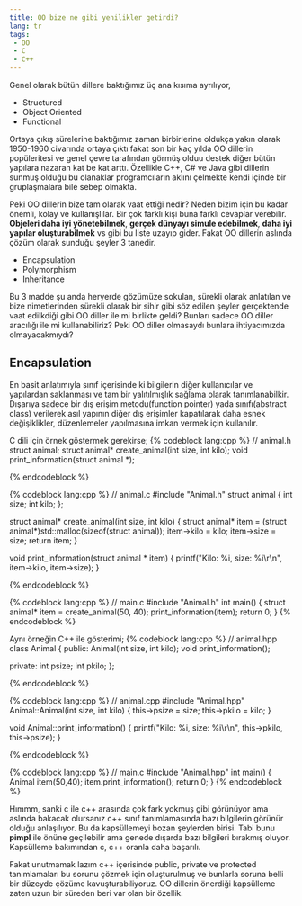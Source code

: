 ```yaml
---
title: OO bize ne gibi yenilikler getirdi?
lang: tr
tags:
 - OO
 - C
 - C++
---
```

Genel olarak bütün dillere baktığımız üç ana kısıma ayrılıyor,
- Structured
- Object Oriented
- Functional

Ortaya çıkış sürelerine baktığımız zaman birbirlerine oldukça yakın olarak 1950-1960 civarında ortaya çıktı fakat son bir kaç yılda OO dillerin popüleritesi ve genel çevre tarafından görmüş olduu destek diğer bütün yapılara nazaran kat be kat arttı.
Özellikle C++, C# ve Java gibi dillerin sunmuş olduğu bu olanaklar programcıların aklını çelmekte kendi içinde bir gruplaşmalara bile sebep olmakta.

Peki OO dillerin bize tam olarak vaat ettiği nedir? Neden bizim için bu kadar önemli, kolay ve kullanışlılar. 
Bir çok farklı kişi buna farklı cevaplar verebilir. **Objeleri daha iyi yönetebilmek**, **gerçek dünyayı simule edebilmek**, **daha iyi yapılar oluşturabilmek** vs gibi bu liste uzayıp gider. Fakat OO dillerin aslında çözüm olarak sunduğu şeyler 3 tanedir. 
- Encapsulation
- Polymorphism
- Inheritance

Bu 3 madde şu anda heryerde gözümüze sokulan, sürekli olarak anlatılan ve bize nimetlerinden sürekli olarak bir sihir gibi söz edilen şeyler gerçektende vaat edilkdiği gibi OO diller ile mi birlikte geldi? Bunları sadece OO diller aracılığı ile mi kullanabiliriz? Peki OO diller olmasaydı bunlara ihtiyacımızda olmayacakmıydı?

## Encapsulation
En basit anlatımıyla sınıf içerisinde ki bilgilerin diğer kullanıcılar ve yapılardan saklanması ve tam bir yalıtılmışlık sağlama olarak tanımlanabilkir. Dışarıya sadece bir dış erişim metodu(function pointer) yada sınıfı(abstract class) verilerek asıl yapının diğer dış erişimler kapatılarak daha esnek değişiklikler, düzenlemeler yapılmasına imkan vermek için kullanılır.

C dili için örnek göstermek gerekirse;
{% codeblock lang:cpp %}
// animal.h
struct animal;
struct animal* create_animal(int size, int kilo);
void print_information(struct animal *);

{% endcodeblock %}

{% codeblock lang:cpp %}
// animal.c
#include "Animal.h"
struct animal {
    int size;
    int kilo;
};

struct animal* create_animal(int size, int kilo)
{
    struct animal* item = (struct animal*)std::malloc(sizeof(struct animal));
    item->kilo = kilo;
    item->size = size;
    return item;
}

void print_information(struct animal * item)
{
    printf("Kilo: %i, size: %i\r\n", item->kilo, item->size);
}

{% endcodeblock %}

{% codeblock lang:cpp %}
// main.c
#include "Animal.h"
int main()
{
    struct animal* item = create_animal(50, 40);
    print_information(item);
    return 0;
}
{% endcodeblock %}

Aynı örneğin C++ ile gösterimi;
{% codeblock lang:cpp %}
// animal.hpp
class Animal {
public:
    Animal(int size, int kilo);
    void print_information();

private:
    int psize;
    int pkilo;
};

{% endcodeblock %}

{% codeblock lang:cpp %}
// animal.cpp
#include "Animal.hpp"
Animal::Animal(int size, int kilo)
{
    this->psize = size;
    this->pkilo = kilo;
}

void Animal::print_information()
{
    printf("Kilo: %i, size: %i\r\n", this->pkilo, this->psize);
}

{% endcodeblock %}

{% codeblock lang:cpp %}
// main.c
#include "Animal.hpp"
int main()
{
    Animal item(50,40);
    item.print_information();
    return 0;
}
{% endcodeblock %}

Hımmm, sanki c ile c++ arasında çok fark yokmuş gibi görünüyor ama aslında bakacak olursanız c++ sınıf tanımlamasında bazı bilgilerin görünür olduğu anlaşılıyor. Bu da kapsüllemeyi bozan şeylerden birisi. Tabi bunu **pimpl** ile önüne geçilebilir ama genede dışarda bazı bilgileri bırakmış oluyor. Kapsülleme bakımından c, c++ oranla daha başarılı. 

Fakat unutmamak lazım c++ içerisinde public, private ve protected tanımlamaları bu sorunu çözmek için oluşturulmuş ve bunlarla soruna belli bir düzeyde çözüme kavuşturabiliyoruz.
OO dillerin önerdiği kapsülleme zaten uzun bir süreden beri var olan bir özellik.